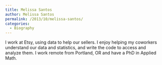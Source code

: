 ```yaml
---
title: Melissa Santos
author: Melissa Santos
permalink: /2013/10/melissa-santos/
categories:
  - Biography
---
```

I work at Etsy, using data to help our sellers. I enjoy helping my coworkers understand our data and statistics, and write the code to access and analyze them. I work remote from Portland, OR and have a PhD in Applied Math.
